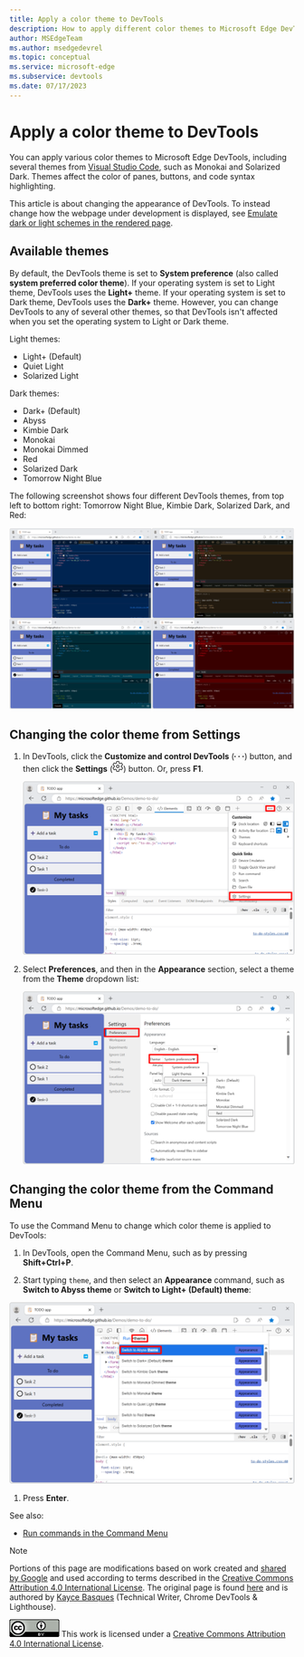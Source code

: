 ```yaml
---
title: Apply a color theme to DevTools
description: How to apply different color themes to Microsoft Edge DevTools.
author: MSEdgeTeam
ms.author: msedgedevrel
ms.topic: conceptual
ms.service: microsoft-edge
ms.subservice: devtools
ms.date: 07/17/2023
---
```

<!-- Copyright Kayce Basques
   Licensed under the Apache License, Version 2.0 (the "License");
   you may not use this file except in compliance with the License.
   You may obtain a copy of the License at
       https://www.apache.org/licenses/LICENSE-2.0
   Unless required by applicable law or agreed to in writing, software
   distributed under the License is distributed on an "AS IS" BASIS,
   WITHOUT WARRANTIES OR CONDITIONS OF ANY KIND, either express or implied.
   See the License for the specific language governing permissions and
   limitations under the License.  -->
# Apply a color theme to DevTools

You can apply various color themes to Microsoft Edge DevTools, including several themes from [Visual Studio Code](https://code.visualstudio.com), such as Monokai and Solarized Dark.  Themes affect the color of panes, buttons, and code syntax highlighting.

This article is about changing the appearance of DevTools.  To instead change how the webpage under development is displayed, see [Emulate dark or light schemes in the rendered page](../accessibility/preferred-color-scheme-simulation.md).


<!-- ====================================================================== -->
## Available themes

By default, the DevTools theme is set to **System preference** (also called **system preferred color theme**).  If your operating system is set to Light theme, DevTools uses the **Light+** theme.  If your operating system is set to Dark theme, DevTools uses the **Dark+** theme.  However, you can change DevTools to any of several other themes, so that DevTools isn't affected when you set the operating system to Light or Dark theme.

Light themes:
- Light+ (Default)
- Quiet Light
- Solarized Light

Dark themes:
- Dark+ (Default)
- Abyss
- Kimbie Dark
- Monokai
- Monokai Dimmed
- Red
- Solarized Dark
- Tomorrow Night Blue

The following screenshot shows four different DevTools themes, from top left to bottom right: Tomorrow Night Blue, Kimbie Dark, Solarized Dark, and Red:

![Four Microsoft Edge windows, each with DevTools opened, and each with a different DevTools color theme](./theme-images/all-devtools-themes.png)

<!-- ====================================================================== -->
## Changing the color theme from Settings

1. In DevTools, click the **Customize and control DevTools** (![Customize and control DevTools icon](./theme-images/customize-icon.png)) button, and then click the **Settings** (![Settings icon](./theme-images/settings-icon.png)) button.  Or, press **F1**.

   ![The Settings (gear) icon](./theme-images/setting-button.png)

1. Select **Preferences**, and then in the **Appearance** section, select a theme from the **Theme** dropdown list:

   ![Selecting a theme in Preferences](./theme-images/setting.png)


<!-- ====================================================================== -->
## Changing the color theme from the Command Menu

To use the Command Menu to change which color theme is applied to DevTools:

1. In DevTools, open the Command Menu, such as by pressing **Shift+Ctrl+P**.

1. Start typing `theme`, and then select an **Appearance** command, such as **Switch to Abyss theme** or **Switch to Light+ (Default) theme**:

![The list of themes in the Command Menu](./theme-images/command-menu.png)

1. Press **Enter**.

See also:
* [Run commands in the Command Menu](../command-menu/index.md)


<!-- ====================================================================== -->
> [!NOTE]
> Portions of this page are modifications based on work created and [shared by Google](https://developers.google.com/terms/site-policies) and used according to terms described in the [Creative Commons Attribution 4.0 International License](https://creativecommons.org/licenses/by/4.0).
> The original page is found [here](https://developer.chrome.com/docs/devtools/customize/dark-theme/) and is authored by [Kayce Basques](https://developers.google.com/web/resources/contributors#kayce-basques) (Technical Writer, Chrome DevTools \& Lighthouse).

[![Creative Commons License](../../media/cc-logo/88x31.png)](https://creativecommons.org/licenses/by/4.0)
This work is licensed under a [Creative Commons Attribution 4.0 International License](https://creativecommons.org/licenses/by/4.0).
